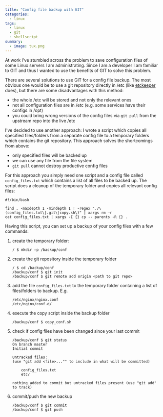 ```yaml
---
title: "Config file backup with GIT"
categories:
  - linux
tags:
  - linux
  - git
  - shellscript
summary:
  - image: tux.png
---
```

At work I've stumbled across the problem to save configuration files of some Linux servers I am administrating. Since I am a developer I am familiar to GIT and thus I wanted to use the benefits of GIT to solve this problem.

There are several solutions to use GIT for a config file backup. The most obvious one would be to use a git repository directly in /etc (like [etckeeper](https://etckeeper.branchable.com/) does), but there are some disadvantages with this method:

- the whole /etc will be stored and not only the relevant ones
- not all configuration files are in /etc (e.g. some services have their configs in /opt)
- you could bring wrong versions of the config files via ```git pull``` from the upstream repo into the live /etc

I've decided to use another approach: I wrote a script which copies all specified files/folders from a separate config file to a temporary folders which contains the git repository. This approach solves the shortcomings from above:

- only specified files will be backed up
- we can use any file from the file system
- ```git pull``` cannot destroy productive config files

For this approach you simply need one script and a config file called ```config_files.txt``` which contains a list of all files to be backed up. The script does a cleanup of the temporary folder and copies all relevant config files:

```shell
#!/bin/bash

find . -maxdepth 1 -mindepth 1 ! -regex "./\(config_files.txt\|.git\|copy.sh\)" | xargs rm –r
cat config_files.txt | xargs -I {} cp -- parents -R {} .
```

Having this script, you can set up a backup of your config files with a few commands:

1. create the temporary folder:

    ```shell
    / $ mkdir –p /backup/conf        
    ```

2. create the git repository inside the temporary folder

    ```shell
    / $ cd /backup/conf
    /backup/conf $ git init
    /backup/conf $ git remote add origin <path to git repo>
    ```

3. add the file ```config_files.txt``` to the temporary folder containing a list of files/folders to backup. E.g.

    ```
    /etc/nginx/nginx.conf
    /etc/nginx/conf.d/
    ```

4. execute the copy script inside the backup folder

    ```shell
    /backup/conf $ copy_conf.sh
    ```

5. check if config files have been changed since your last commit

    ```shell
    /backup/conf $ git status
    On branch master
    Initial commit

    Untracked files:
    (use "git add <file>..."" to include in what will be committed)

        config_files.txt
        etc/

    nothing added to commit but untracked files present (use "git add" to track)
    ```

6. commit/push the new backup

    ```shell
    /backup/conf $ git commit
    /backup/conf $ git push
    ```
